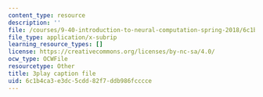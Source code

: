 ```yaml
---
content_type: resource
description: ''
file: /courses/9-40-introduction-to-neural-computation-spring-2018/6c1b4ca3e3dc5cdd82f7ddb986fcccce_dNHqd6nGr5o.vtt
file_type: application/x-subrip
learning_resource_types: []
license: https://creativecommons.org/licenses/by-nc-sa/4.0/
ocw_type: OCWFile
resourcetype: Other
title: 3play caption file
uid: 6c1b4ca3-e3dc-5cdd-82f7-ddb986fcccce
---
```

